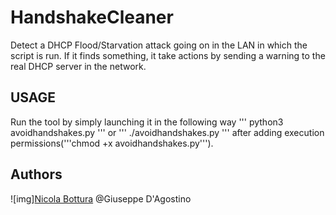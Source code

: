 # HandshakeCleaner
Detect a DHCP Flood/Starvation attack going on in the LAN in which the script is run.
If it finds something, it take actions by sending a warning to the real DHCP server in the network.

## USAGE
Run the tool by simply launching it in the following way
'''
python3 avoidhandshakes.py
'''
or
'''
./avoidhandshakes.py
'''
after adding execution permissions('''chmod +x avoidhandshakes.py''').

## Authors 
![img][Nicola Bottura](https://github.com/NicolaBottura)
@Giuseppe D'Agostino
